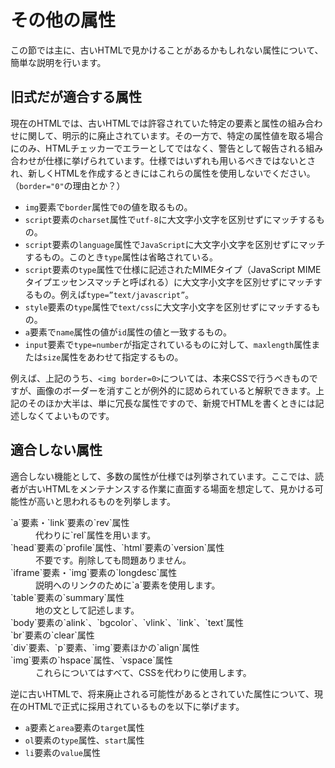 # その他の属性

この節では主に、古いHTMLで見かけることがあるかもしれない属性について、簡単な説明を行います。

## 旧式だが適合する属性

現在のHTMLでは、古いHTMLでは許容されていた特定の要素と属性の組み合わせに関して、明示的に廃止されています。その一方で、特定の属性値を取る場合にのみ、HTMLチェッカーでエラーとしてではなく、警告として報告される組み合わせが仕様に挙げられています。仕様ではいずれも用いるべきではないとされ、新しくHTMLを作成するときにはこれらの属性を使用しないでください。（`border="0"`の理由とか？）

- `img`要素で`border`属性で`0`の値を取るもの。
- `script`要素の`charset`属性で`utf-8`に大文字小文字を区別せずにマッチするもの。
- `script`要素の`language`属性で`JavaScript`に大文字小文字を区別せずにマッチするもの。このとき`type`属性は省略されている。
- `script`要素の`type`属性で仕様に記述されたMIMEタイプ（JavaScript MIMEタイプエッセンスマッチと呼ばれる）に大文字小文字を区別せずにマッチするもの。例えば`type=”text/javascript”`。
- `style`要素の`type`属性で`text/css`に大文字小文字を区別せずにマッチするもの。
- `a`要素で`name`属性の値が`id`属性の値と一致するもの。
- `input`要素で`type=number`が指定されているものに対して、`maxlength`属性または`size`属性をあわせて指定するもの。

例えば、上記のうち、`<img border=0>`については、本来CSSで行うべきものですが、画像のボーダーを消すことが例外的に認められていると解釈できます。上記のそのほか大半は、単に冗長な属性ですので、新規でHTMLを書くときには記述しなくてよいものです。

## 適合しない属性

適合しない機能として、多数の属性が仕様では列挙されています。ここでは、読者が古いHTMLをメンテナンスする作業に直面する場面を想定して、見かける可能性が高いと思われるものを列挙します。

<dl>
<dt>`a`要素・`link`要素の`rev`属性</dt>
<dd>代わりに`rel`属性を用います。</dd>
<dt>`head`要素の`profile`属性、`html`要素の`version`属性</dt>
<dd>不要です。削除しても問題ありません。</dd>
<dt>`iframe`要素・`img`要素の`longdesc`属性</dt>
<dd>説明へのリンクのために`a`要素を使用します。</dd>
<dt>`table`要素の`summary`属性</dt>
<dd>地の文として記述します。</dd>
<dt>
`body`要素の`alink`、`bgcolor`、`vlink`、`link`、`text`属性<br>
`br`要素の`clear`属性<br>
`div`要素、`p`要素、`img`要素ほかの`align`属性<br>
`img`要素の`hspace`属性、`vspace`属性</dt>
<dd>これらについてはすべて、CSSを代わりに使用します。</dd>
</dl>

逆に古いHTMLで、将来廃止される可能性があるとされていた属性について、現在のHTMLで正式に採用されているものを以下に挙げます。

- `a`要素と`area`要素の`target`属性
- `ol`要素の`type`属性、`start`属性
- `li`要素の`value`属性
